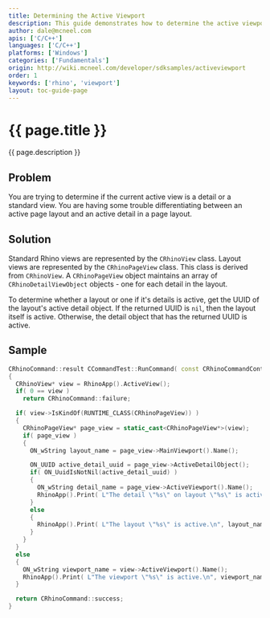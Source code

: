 ```yaml
---
title: Determining the Active Viewport
description: This guide demonstrates how to determine the active viewport using C/C++.
author: dale@mcneel.com
apis: ['C/C++']
languages: ['C/C++']
platforms: ['Windows']
categories: ['Fundamentals']
origin: http://wiki.mcneel.com/developer/sdksamples/activeviewport
order: 1
keywords: ['rhino', 'viewport']
layout: toc-guide-page
---
```


# {{ page.title }}

{{ page.description }}

## Problem

You are trying to determine if the current active view is a detail or a standard view.  You are having some trouble differentiating between an active page layout and an active detail in a page layout.

## Solution

Standard Rhino views are represented by the `CRhinoView` class.  Layout views are represented by the `CRhinoPageView` class.  This class is derived from `CRhinoView`.  A `CRhinoPageView` object maintains an array of `CRhinoDetailViewObject` objects - one for each detail in the layout.

To determine whether a layout or one if it's details is active, get the UUID of the layout's active detail object.  If the returned UUID is `nil`, then the layout itself is active.  Otherwise, the detail object that has the returned UUID is active.

## Sample

```cpp
CRhinoCommand::result CCommandTest::RunCommand( const CRhinoCommandContext& context )
{
  CRhinoView* view = RhinoApp().ActiveView();
  if( 0 == view )
    return CRhinoCommand::failure;

  if( view->IsKindOf(RUNTIME_CLASS(CRhinoPageView)) )
  {
    CRhinoPageView* page_view = static_cast<CRhinoPageView*>(view);
    if( page_view )
    {
      ON_wString layout_name = page_view->MainViewport().Name();

      ON_UUID active_detail_uuid = page_view->ActiveDetailObject();
      if( ON_UuidIsNotNil(active_detail_uuid) )
      {
        ON_wString detail_name = page_view->ActiveViewport().Name();
        RhinoApp().Print( L"The detail \"%s\" on layout \"%s\" is active.\n", detail_name, layout_name );
      }
      else
      {
        RhinoApp().Print( L"The layout \"%s\" is active.\n", layout_name );
      }
    }
  }
  else
  {
    ON_wString viewport_name = view->ActiveViewport().Name();
    RhinoApp().Print( L"The viewport \"%s\" is active.\n", viewport_name );
  }

  return CRhinoCommand::success;
}
```
